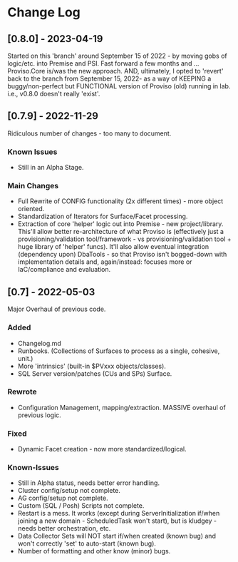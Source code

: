 
# Change Log

## [0.8.0] - 2023-04-19 
Started on this 'branch' around September 15 of 2022 - by moving gobs of logic/etc. into Premise and PSI. 
Fast forward a few months and ... Proviso.Core is/was the new approach. 
AND, ultimately, I opted to 'revert' back to the branch from September 15, 2022- as a way of KEEPING a buggy/non-perfect but FUNCTIONAL version of Proviso (old) running in lab. 
i.e., v0.8.0 doesn't really 'exist'. 

## [0.7.9] - 2022-11-29
Ridiculous number of changes - too many to document.

### Known Issues 
- Still in an Alpha Stage. 

### Main Changes
- Full Rewrite of CONFIG functionality (2x  different times) - more object oriented. 
- Standardization of Iterators for Surface/Facet processing. 
- Extraction of core 'helper' logic out into Premise - new project/library. This'll allow better re-architecture of what Proviso is (effectively just a provisioning/validation tool/framework - vs provisioning/validation tool + huge library of 'helper' funcs). It'll also allow eventual integration (dependency upon) DbaTools - so that Proviso isn't bogged-down with implementation details and, again/instead: focuses more or IaC/compliance and evaluation. 

## [0.7] - 2022-05-03
Major Overhaul of previous code.

### Added 
- Changelog.md
- Runbooks. (Collections of Surfaces to process as a single, cohesive, unit.)
- More 'intrinsics' (built-in $PVxxx objects/classes). 
- SQL Server version/patches (CUs and SPs) Surface. 

### Rewrote
- Configuration Management, mapping/extraction. MASSIVE overhaul of previous logic. 

### Fixed 
- Dynamic Facet creation - now more standardized/logical. 

### Known-Issues
- Still in Alpha status, needs better error handling. 
- Cluster config/setup not complete. 
- AG config/setup not complete. 
- Custom (SQL / Posh) Scripts not complete. 
- Restart is a mess. It works (except during ServerInitialization if/when joining a new domain - ScheduledTask won't start), but is kludgey - needs better orchestration, etc. 
- Data Collector Sets will NOT start if/when created (known bug) and won't correctly 'set' to auto-start (known bug).
- Number of formatting and other know (minor) bugs. 